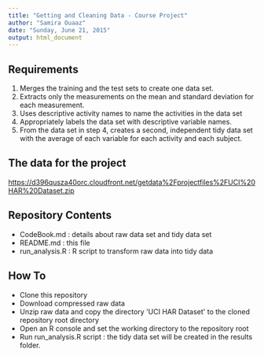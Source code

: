 ```yaml
---
title: "Getting and Cleaning Data - Course Project"
author: "Samira Ouaaz"
date: "Sunday, June 21, 2015"
output: html_document
---
```

## Requirements
1. Merges the training and the test sets to create one data set.
2. Extracts only the measurements on the mean and standard deviation for each measurement.
3. Uses descriptive activity names to name the activities in the data set
4. Appropriately labels the data set with descriptive variable names.
5. From the data set in step 4, creates a second, independent tidy data set with the average of each variable for each activity and each subject.

## The data for the project
https://d396qusza40orc.cloudfront.net/getdata%2Fprojectfiles%2FUCI%20HAR%20Dataset.zip

## Repository Contents
* CodeBook.md : details about raw data set and tidy data set
* README.md : this file
* run_analysis.R : R script to transform raw data into tidy data

## How To
* Clone this repository
* Download compressed raw data
* Unzip raw data and copy the directory 'UCI HAR Dataset' to the cloned repository root directory
* Open an R console and set the working directory to the repository root
* Run run_analysis.R script : the tidy data set will be created in the results folder.